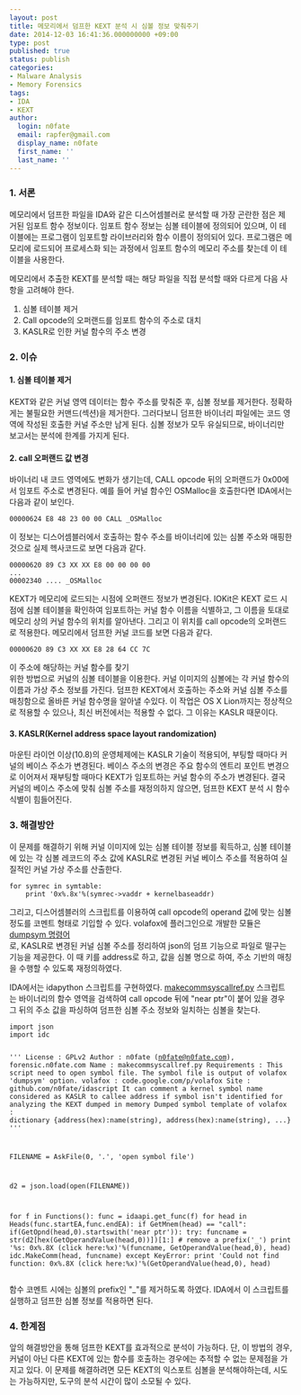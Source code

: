 ```yaml
---
layout: post
title: 메모리에서 덤프한 KEXT 분석 시 심볼 정보 맞춰주기
date: 2014-12-03 16:41:36.000000000 +09:00
type: post
published: true
status: publish
categories:
- Malware Analysis
- Memory Forensics
tags:
- IDA
- KEXT
author:
  login: n0fate
  email: rapfer@gmail.com
  display_name: n0fate
  first_name: ''
  last_name: ''
---
```

<h3 id="1.-서론"><a href="#1.-서론" name="1.-서론"></a>1. 서론</h3>
<p>메모리에서 덤프한 파일을 IDA와 같은 디스어셈블러로 분석할 때 가장 곤란한 점은 제거된 임포트 함수 정보이다. 임포트 함수 정보는 심볼 테이블에 정의되어 있으며, 이 테이블에는 프로그램이 임포트할 라이브러리와 함수 이름이 정의되어 있다. 프로그램은 메모리에 로드되어 프로세스화 되는 과정에서 임포트 함수의 메모리 주소를 찾는데 이 테이블을 사용한다.</p>
<p>메모리에서 추출한 KEXT를 분석할 때는 해당 파일을 직접 분석할 때와 다르게 다음 사항을 고려해야 한다.</p>
<ol>
<li>심볼 테이블 제거</li>
<li>Call opcode의 오퍼랜드를 임포트 함수의 주소로 대치</li>
<li>KASLR로 인한 커널 함수의 주소 변경</li>
</ol>
<h3 id="2.-이슈"><a href="#2.-이슈" name="2.-이슈"></a>2. 이슈</h3>
<h4 id="1.-심볼-테이블-제거"><a href="#1.-심볼-테이블-제거" name="1.-심볼-테이블-제거"></a>1. 심볼 테이블 제거</h4>
<p>KEXT와 같은 커널 영역 데이터는 함수 주소를 맞춰준 후, 심볼 정보를 제거한다. 정확하게는 불필요한 커맨드(섹션)을 제거한다. 그러다보니 덤프한 바이너리 파일에는 코드 영역에 작성된 호출한 커널 주소만 남게 된다. 심볼 정보가 모두 유실되므로, 바이너리만 보고서는 분석에 한계를 가지게 된다.</p>
<h4 id="2.-call-오퍼랜드-값-변경"><a href="#2.-call-오퍼랜드-값-변경" name="2.-call-오퍼랜드-값-변경"></a>2. call 오퍼랜드 값 변경</h4>
<p>바이너리 내 코드 영역에도 변화가 생기는데, CALL opcode 뒤의 오퍼랜드가 0x00에서 임포트 주소로 변경된다. 예를 들어 커널 함수인 OSMalloc을 호출한다면 IDA에서는 다음과 같이 보인다.</p>
<pre><code>00000624 E8 48 23 00 00 CALL _OSMalloc
</code></pre>
<p>이 정보는 디스어셈블러에서 호출하는 함수 주소를 바이너리에 있는 심볼 주소와 매핑한 것으로 실제 헥사코드로 보면 다음과 같다.</p>
<pre><code>00000620 89 C3 XX XX E8 00 00 00 00
...
00002340 .... _OSMalloc
</code></pre>
<p>KEXT가 메모리에 로드되는 시점에 오퍼랜드 정보가 변경된다. IOKit은 KEXT 로드 시점에 심볼 테이블을 확인하여 임포트하는 커널 함수 이름을 식별하고, 그 이름을 토대로 메모리 상의 커널 함수의 위치를 알아낸다. 그리고 이 위치를 call opcode의 오퍼랜드로 적용한다. 메모리에서 덤프한 커널 코드를 보면 다음과 같다.</p>
<pre><code>00000620 89 C3 XX XX E8 28 64 CC 7C
</code></pre>
<p>이 주소에 해당하는 커널 함수를 찾기<br />
위한 방법으로 커널의 심볼 테이블을 이용한다. 커널 이미지의 심볼에는 각 커널 함수의 이름과 가상 주소 정보를 가진다. 덤프한 KEXT에서 호출하는 주소와 커널 심볼 주소를 매칭함으로 올바른 커널 함수명을 알아낼 수있다. 이 작업은 OS X Lion까지는 정상적으로 적용할 수 있으나, 최신 버전에서는 적용할 수 없다. 그 이유는 KASLR 때문이다.</p>
<h4 id="3.-kaslr(kernel-address-space-layout-randomization)"><a href="#3.-kaslr(kernel-address-space-layout-randomization)" name="3.-kaslr(kernel-address-space-layout-randomization)"></a>3. KASLR(Kernel address space layout randomization)</h4>
<p>마운틴 라이언 이상(10.8)의 운영체제에는 KASLR 기술이 적용되어, 부팅할 때마다 커널의 베이스 주소가 변경된다. 베이스 주소의 변경은 주요 함수의 엔트리 포인트 변경으로 이어져서 재부팅할 때마다 KEXT가 임포트하는 커널 함수의 주소가 변경된다. 결국 커널의 베이스 주소에 맞춰 심볼 주소를 재정의하지 않으면, 덤프한 KEXT 분석 시 함수 식별이 힘들어진다.</p>
<h3 id="3.-해결방안"><a href="#3.-해결방안" name="3.-해결방안"></a>3. 해결방안</h3>
<p>이 문제를 해결하기 위해 커널 이미지에 있는 심볼 테이블 정보를 획득하고, 심볼 테이블에 있는 각 심볼 레코드의 주소 값에 KASLR로 변경된 커널 베이스 주소를 적용하여 실질적인 커널 가상 주소를 산출한다.</p>
<pre><code>for symrec in symtable:
    print '0x%.8x'%(symrec-&gt;vaddr + kernelbaseaddr)
</code></pre>
<p>그리고, 디스어셈블러의 스크립트를 이용하여 call opcode의 operand 값에 맞는 심볼 정도를 코멘트 형태로 기입할 수 있다. volafox에 플러그인으로 개발한 모듈은 <a href="https://code.google.com/p/volafox/source/browse/trunk/volafox/plugins/export_table_symbol.py">dumpsym 명령어</a><br />
로, KASLR로 변경된 커널 심볼 주소를 정리하여 json의 덤프 기능으로 파일로 떨구는 기능을 제공한다. 이 때 키를 address로 하고, 값을 심볼 명으로 하여, 주소 기반의 매칭을 수행할 수 있도록 재정의하였다.</p>
<p>IDA에서는 idapython 스크립트를 구현하였다. <a href="https://github.com/n0fate/idapython">makecommsyscallref.py</a> 스크립트는 바이너리의 함수 영역을 검색하여 call opcode 뒤에 "near ptr"이 붙어 있을 경우 그 뒤의 주소 값을 파싱하여 덤프한 심볼 주소 정보와 일치하는 심볼을 찾는다.</p>
<pre><code>import json
import idc

'''
License : GPLv2
Author : n0fate (n0fate@n0fate.com), forensic.n0fate.com
Name : makecommsyscallref.py
Requirements : This script need to open symbol file. The symbol file is output of volafox 'dumpsym' option. volafox : code.google.com/p/volafox
Site : github.com/n0fate/idascript
It can comment a kernel symbol name considered as KASLR to callee address if symbol isn't identified for analyzing the KEXT dumped in memory
Dumped symbol template of volafox : dictionary {address(hex):name(string), address(hex):name(string), ...}
'''

FILENAME = AskFile(0, '*.*', 'open symbol file')

d2 = json.load(open(FILENAME))

for f in Functions():
    func = idaapi.get_func(f)
    for head in Heads(func.startEA,func.endEA):
        if GetMnem(head) == "call":
            if(GetOpnd(head,0).startswith('near ptr')):
                try:
                    funcname = str(d2[hex(GetOperandValue(head,0))])[1:]    # remove a prefix('_')
                    print '%s: 0x%.8X (click here:%x)'%(funcname, GetOperandValue(head,0), head)
                    idc.MakeComm(head, funcname)
                except KeyError:
                    print 'Could not find function: 0x%.8X (click here:%x)'%(GetOperandValue(head,0), head)
</code></pre>
<p>함수 코멘트 시에는 심볼의 prefix인 "_"를 제거하도록 하였다. IDA에서 이 스크립트를 실행하고 덤프한 심볼 정보를 적용하면 된다.</p>
<h3 id="4.-한계점"><a href="#4.-한계점" name="4.-한계점"></a>4. 한계점</h3>
<p>앞의 해결방안을 통해 덤프한 KEXT를 효과적으로 분석이 가능하다. 단, 이 방법의 경우, 커널이 아닌 다른 KEXT에 있는 함수를 호출하는 경우에는 추적할 수 없는 문제점을 가지고 있다. 이 문제를 해결하려면 모든 KEXT의 익스포트 심볼을 분석해야하는데, 시도는 가능하지만, 도구의 분석 시간이 많이 소모될 수 있다.</p>
